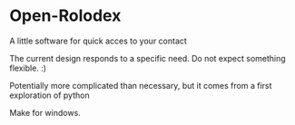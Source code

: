 # Open-Rolodex
A little software for quick acces to your contact

The current design responds to a specific need. Do not expect something flexible. :)

Potentially more complicated than necessary, but it comes from a first exploration of python

Make for windows.
